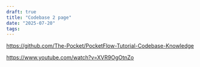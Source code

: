 ```yaml
---
draft: true
title: "Codebase 2 page"
date: "2025-07-20"
tags: 
---
```

https://github.com/The-Pocket/PocketFlow-Tutorial-Codebase-Knowledge

https://www.youtube.com/watch?v=XVR9OgOtnZo
